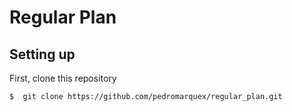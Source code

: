 # Regular Plan

## Setting up

First, clone this repository

``` 
$  git clone https://github.com/pedromarquex/regular_plan.git
```
